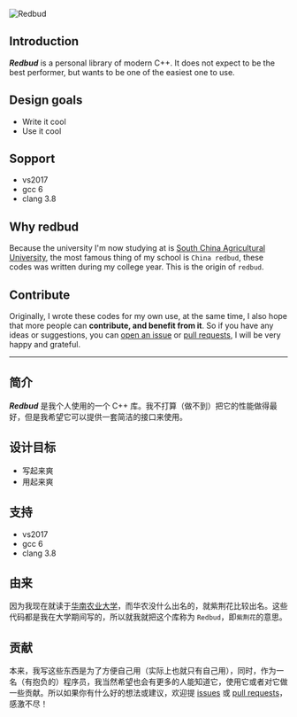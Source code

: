 ![Redbud](http://i1.buimg.com/594413/431243f241b31a93s.png)

## Introduction

***Redbud*** is a personal library of modern C++. It does not expect to be the best performer, but wants to be one of the easiest one to use.

## Design goals

* Write it cool
* Use it cool

## Sopport

* vs2017
* gcc 6
* clang 3.8

## Why redbud

Because the university I'm now studying at is [South China Agricultural University](https://zh.wikipedia.org/zh-hans/%E5%8D%8E%E5%8D%97%E5%86%9C%E4%B8%9A%E5%A4%A7%E5%AD%A6), the most famous thing of my school is `China redbud`, these codes was written during my college year. This is the origin of `redbud`.

## Contribute

Originally, I wrote these codes for my own use, at the same time, I also hope that more people can **contribute, and benefit from it**. So if you have any ideas or suggestions, you can [open an issue](https://github.com/Alinshans/redbud/issues) or [pull requests](https://github.com/Alinshans/redbud/pulls), I will be very happy and grateful.

--------------------------------

## 简介

***Redbud*** 是我个人使用的一个 C++ 库。我不打算（做不到）把它的性能做得最好，但是我希望它可以提供一套简洁的接口来使用。

## 设计目标

* 写起来爽
* 用起来爽

## 支持

* vs2017
* gcc 6
* clang 3.8

## 由来

因为我现在就读于[华南农业大学](https://zh.wikipedia.org/zh-hans/%E5%8D%8E%E5%8D%97%E5%86%9C%E4%B8%9A%E5%A4%A7%E5%AD%A6)，而华农没什么出名的，就紫荆花比较出名。这些代码都是我在大学期间写的，所以就我就把这个库称为 `Redbud`，即`紫荆花`的意思。

## 贡献

本来，我写这些东西是为了方便自己用（实际上也就只有自己用），同时，作为一名（有抱负的）程序员，我当然希望也会有更多的人能知道它，使用它或者对它做一些贡献。所以如果你有什么好的想法或建议，欢迎提 [issues](https://github.com/Alinshans/redbud/issues) 或 [pull requests](https://github.com/Alinshans/redbud/pulls)，感激不尽！